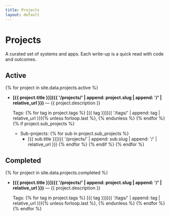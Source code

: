 ```yaml
---
title: Projects
layout: default
---
```


# Projects

A curated set of systems and apps. Each write-up is a quick read with code and outcomes.

## Active
{% for project in site.data.projects.active %}
- **[{{ project.title }}]({{ '/projects/' | append: project.slug | append: '/' | relative_url }})** — {{ project.description }}
  
  Tags:
  {% for tag in project.tags %}
  [{{ tag }}]({{ '/tags/' | append: tag | relative_url }}){% unless forloop.last %}, {% endunless %}
  {% endfor %}
  {% if project.sub_projects %}
  - Sub-projects:
    {% for sub in project.sub_projects %}
    - [{{ sub.title }}]({{ '/projects/' | append: sub.slug | append: '/' | relative_url }})
    {% endfor %}
  {% endif %}
{% endfor %}

## Completed
{% for project in site.data.projects.completed %}
- **[{{ project.title }}]({{ '/projects/' | append: project.slug | append: '/' | relative_url }})** — {{ project.description }}
  
  Tags:
  {% for tag in project.tags %}
  [{{ tag }}]({{ '/tags/' | append: tag | relative_url }}){% unless forloop.last %}, {% endunless %}
  {% endfor %}
{% endfor %}
